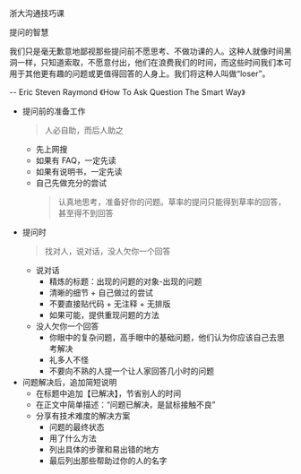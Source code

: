 浙大沟通技巧课

提问的智慧

我们只是毫无歉意地鄙视那些提问前不愿思考、不做功课的人。这种人就像时间黑洞一样，只知道索取，不愿意付出，他们在浪费我们的时间，而这些时间我们本可用于其他更有趣的问题或更值得回答的人身上。我们将这种人叫做“loser”。

-- Eric Steven Raymond 《How To Ask Question The Smart Way》

- 提问前的准备工作
  > 人必自助，而后人助之
  - 先上网搜
  - 如果有 FAQ，一定先读
  - 如果有说明书，一定先读
  - 自己先做充分的尝试
    > 认真地思考，准备好你的问题。草率的提问只能得到草率的回答，甚至得不到回答
- 提问时
  > 找对人，说对话，没人欠你一个回答
  - 说对话
    - 精炼的标题：出现的问题的对象-出现的问题
    - 清晰的细节 + 自己做过的尝试
    - 不要直接贴代码 + 无注释 + 无排版
    - 如果可能，提供重现问题的方法
  - 没人欠你一个回答
    - 你眼中的复杂问题，高手眼中的基础问题，他们认为你应该自己去思考解决
    - 礼多人不怪
    - 不要向不熟的人提一个让人家回答几小时的问题
- 问题解决后，追加简短说明
  - 在标题中追加【已解决】，节省别人的时间
  - 在正文中简单描述：“问题已解决，是鼠标接触不良”
  - 分享有技术难度的解决方案
    - 问题的最终状态
    - 用了什么方法
    - 列出具体的步骤和易出错的地方
    - 最后列出那些帮助过你的人的名字
